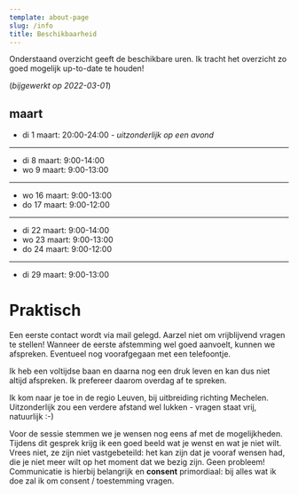 ```yaml
---
template: about-page
slug: /info
title: Beschikbaarheid
---
```


Onderstaand overzicht geeft de beschikbare uren. Ik tracht het overzicht zo goed mogelijk up-to-date te houden!

(*bijgewerkt op 2022-03-01*)

## maart

- di  1 maart: 20:00-24:00 - *uitzonderlijk op een avond*
- ---
- di  8 maart: 9:00-14:00
- wo  9 maart: 9:00-13:00
- ---
- wo 16 maart: 9:00-13:00
- do 17 maart: 9:00-12:00
- ---
- di 22 maart: 9:00-14:00
- wo 23 maart: 9:00-13:00
- do 24 maart: 9:00-12:00
- ---
- di 29 maart: 9:00-13:00

# Praktisch

Een eerste contact wordt via mail gelegd. Aarzel niet om vrijblijvend vragen te stellen! Wanneer de eerste afstemming wel goed aanvoelt, kunnen we afspreken. Eventueel nog voorafgegaan met een telefoontje.

Ik heb een voltijdse baan en daarna nog een druk leven en kan dus niet altijd afspreken. Ik prefereer daarom overdag af te spreken.

Ik kom naar je toe in de regio Leuven, bij uitbreiding richting Mechelen. Uitzonderlijk zou een verdere afstand wel lukken - vragen staat vrij, natuurlijk :-)

Voor de sessie stemmen we je wensen nog eens af met de mogelijkheden. Tijdens dit gesprek krijg ik een goed beeld wat je wenst en wat je niet wilt. Vrees niet, ze zijn niet vastgebeteild: het kan zijn dat je vooraf wensen had, die je niet meer wilt op het moment dat we bezig zijn. Geen probleem! Communicatie is hierbij belangrijk en **consent** primordiaal: bij alles wat ik doe zal ik om consent / toestemming vragen.

